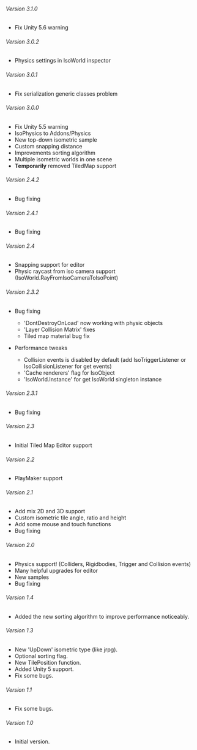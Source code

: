 ###### Version 3.1.0

* Fix Unity 5.6 warning

###### Version 3.0.2

* Physics settings in IsoWorld inspector

###### Version 3.0.1

* Fix serialization generic classes problem

###### Version 3.0.0

* Fix Unity 5.5 warning
* IsoPhysics to Addons/Physics
* New top-down isometric sample
* Custom snapping distance
* Improvements sorting algorithm
* Multiple isometric worlds in one scene
* **Temporarily** removed TiledMap support

###### Version 2.4.2

* Bug fixing

###### Version 2.4.1

* Bug fixing

###### Version 2.4

* Snapping support for editor
* Physic raycast from iso camera support (IsoWorld.RayFromIsoCameraToIsoPoint)

###### Version 2.3.2

* Bug fixing
  - 'DontDestroyOnLoad' now working with physic objects
  - 'Layer Collision Matrix' fixes
  - Tiled map material bug fix

* Performance tweaks
  - Collision events is disabled by default (add IsoTriggerListener or IsoCollisionListener for get events)
  - 'Cache renderers' flag for IsoObject
  - 'IsoWorld.Instance' for get IsoWorld singleton instance

###### Version 2.3.1

* Bug fixing

###### Version 2.3

* Initial Tiled Map Editor support

###### Version 2.2

* PlayMaker support

###### Version 2.1

* Add mix 2D and 3D support
* Custom isometric tile angle, ratio and height
* Add some mouse and touch functions
* Bug fixing

###### Version 2.0

* Physics support! (Colliders, Rigidbodies, Trigger and Collision events)
* Many helpful upgrades for editor
* New samples
* Bug fixing

###### Version 1.4

* Added the new sorting algorithm to improve performance noticeably.

###### Version 1.3

* New 'UpDown' isometric type (like jrpg).
* Optional sorting flag.
* New TilePosition function.
* Added Unity 5 support.
* Fix some bugs.

###### Version 1.1

* Fix some bugs.

###### Version 1.0

* Initial version.
